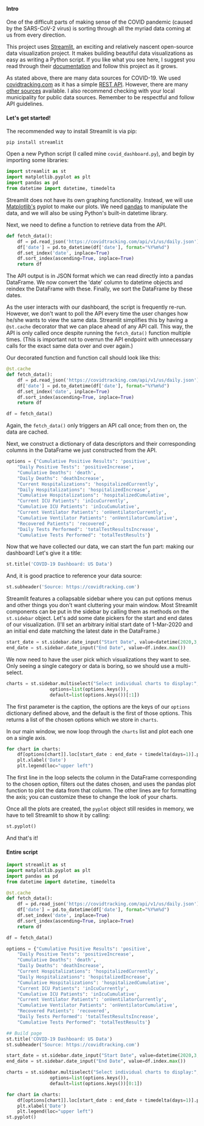#### Intro

One of the difficult parts of making sense of the COVID pandemic (caused by the SARS-CoV-2 virus) is sorting through all the myriad data coming at us from every direction.

This project uses [Streamlit](https://www.streamlit.io/), an exciting and relatively nascent open-source data visualization project. It makes building beautiful data visualizations as easy as writing a Python script. If you like what you see here, I suggest you read through their [documentation](https://docs.streamlit.io/en/stable/) and follow this project as it grows.

As stated above, there are many data sources for COVID-19. We used [covidtracking.com](https://covidtracking.com/) as it has a simple [REST API](https://covidtracking.com/data/api). However, there are many [other sources](https://data.world/resources/coronavirus/) available. I also recommend checking with your local municipality for public data sources. Remember to be respectful and follow API guidelines.

#### Let's get started!

The recommended way to install Streamlit is via pip:

```
pip install streamlit
```

Open a new Python script (I called mine `covid_dashboard.py`), and begin by importing some libraries:

```python
import streamlit as st
import matplotlib.pyplot as plt
import pandas as pd
from datetime import datetime, timedelta
```

Streamlit does not have its own graphing functionality. Instead, we will use [Matplotlib's](https://matplotlib.org/) pyplot to make our plots. We need [pandas](https://pandas.pydata.org/) to manipulate the data, and we will also be using Python's built-in datetime library.

Next, we need to define a function to retrieve data from the API.

```python
def fetch_data():
    df = pd.read_json('https://covidtracking.com/api/v1/us/daily.json')
    df['date'] = pd.to_datetime(df['date'], format="%Y%m%d")
    df.set_index('date', inplace=True)
    df.sort_index(ascending=True, inplace=True)
    return df
```

The API output is in JSON format which we can read directly into a pandas DataFrame. We now convert the 'date' column to datetime objects and reindex the DataFrame with these. Finally, we sort the DataFrame by these dates.

As the user interacts with our dashboard, the script is frequently re-run. However, we don't want to poll the API every time the user changes how he/she wants to view the same data. Streamlit simplifies this by having a `@st.cache` decorator that we can place ahead of any API call. This way, the API is only called once despite running the `fetch_data()` function multiple times. (This is important not to overrun the API endpoint with unnecessary calls for the exact same data over and over again.)

Our decorated function and function call should look like this:

```python
@st.cache
def fetch_data():
    df = pd.read_json('https://covidtracking.com/api/v1/us/daily.json')
    df['date'] = pd.to_datetime(df['date'], format="%Y%m%d")
    df.set_index('date', inplace=True)
    df.sort_index(ascending=True, inplace=True)
    return df

df = fetch_data()
```

Again, the `fetch_data()` only triggers an API call once; from then on, the data are cached.

Next, we construct a dictionary of data descriptors and their corresponding columns in the DataFrame we just constructed from the API.

```python
options = {"Cumulative Positive Results": 'positive',
    "Daily Positive Tests": 'positiveIncrease',
    "Cumulative Deaths": 'death',
    "Daily Deaths": 'deathIncrease',
    "Current Hospitalizations": 'hospitalizedCurrently',
    "Daily Hospitalizations": 'hospitalizedIncrease',
    "Cumulative Hospitalizations": 'hospitalizedCumulative',
    "Current ICU Patients": 'inIcuCurrently',
    "Cumulative ICU Patients": 'inIcuCumulative',
    "Current Ventilator Patients": 'onVentilatorCurrently',
    "Cumulative Ventilator Patients": 'onVentilatorCumulative',
    "Recovered Patients": 'recovered',
    "Daily Tests Performed": 'totalTestResultsIncrease',
    "Cumulative Tests Performed": 'totalTestResults'}
```

Now that we have collected our data, we can start the fun part: making our dashboard! Let's give it a title:

```python
st.title('COVID-19 Dashboard: US Data')
```

And, it is good practice to reference your data source:

```python
st.subheader('Source: https://covidtracking.com')
```

Streamlit features a collapsable sidebar where you can put options menus and other things you don't want cluttering your main window. Most Streamlit components can be put in the sidebar by calling them as methods on the `st.sidebar` object. Let's add some date pickers for the start and end dates of our visualization. (I'll set an arbitrary initial start date of 1-Mar-2020 and an initial end date matching the latest date in the DataFrame.)

```python
start_date = st.sidebar.date_input("Start Date", value=datetime(2020,3,1))
end_date = st.sidebar.date_input("End Date", value=df.index.max())
```

We now need to have the user pick which visualizations they want to see. Only seeing a single category or data is boring, so we should use a multi-select.

```python
charts = st.sidebar.multiselect("Select individual charts to display:",
                options=list(options.keys()),
                default=list(options.keys())[:1])
```

The first parameter is the caption, the options are the keys of our `options` dictionary defined above, and the default is the first of those options. This returns a list of the chosen options which we store in `charts`.

In our main window, we now loop through the `charts` list and plot each one on a single axis.

```python
for chart in charts:
    df[options[chart]].loc[start_date : end_date + timedelta(days=1)].plot(label=chart, figsize=(8,6))
    plt.xlabel('Date')
    plt.legend(loc="upper left")
```

The first line in the loop selects the column in the DataFrame corresponding to the chosen option, filters out the dates chosen, and uses the pandas plot function to plot the data from that column. The other lines are for formatting the axis; you can customize these to change the look of your charts.

Once all the plots are created, the `pyplot` object still resides in memory, we have to tell Streamlit to show it by calling:

```python
st.pyplot()
```

And that's it!

#### Entire script

```python
import streamlit as st
import matplotlib.pyplot as plt
import pandas as pd
from datetime import datetime, timedelta

@st.cache
def fetch_data():
    df = pd.read_json('https://covidtracking.com/api/v1/us/daily.json')
    df['date'] = pd.to_datetime(df['date'], format="%Y%m%d")
    df.set_index('date', inplace=True)
    df.sort_index(ascending=True, inplace=True)
    return df

df = fetch_data()

options = {"Cumulative Positive Results": 'positive',
    "Daily Positive Tests": 'positiveIncrease',
    "Cumulative Deaths": 'death',
    "Daily Deaths": 'deathIncrease',
    "Current Hospitalizations": 'hospitalizedCurrently',
    "Daily Hospitalizations": 'hospitalizedIncrease',
    "Cumulative Hospitalizations": 'hospitalizedCumulative',
    "Current ICU Patients": 'inIcuCurrently',
    "Cumulative ICU Patients": 'inIcuCumulative',
    "Current Ventilator Patients": 'onVentilatorCurrently',
    "Cumulative Ventilator Patients": 'onVentilatorCumulative',
    "Recovered Patients": 'recovered',
    "Daily Tests Performed": 'totalTestResultsIncrease',
    "Cumulative Tests Performed": 'totalTestResults'}

## Build page
st.title('COVID-19 Dashboard: US Data')
st.subheader('Source: https://covidtracking.com')

start_date = st.sidebar.date_input("Start Date", value=datetime(2020,3,1))
end_date = st.sidebar.date_input("End Date", value=df.index.max())

charts = st.sidebar.multiselect("Select individual charts to display:",
                options=list(options.keys()),
                default=list(options.keys())[0:1])

for chart in charts:
    df[options[chart]].loc[start_date : end_date + timedelta(days=1)].plot(label=chart, figsize=(8,6))
    plt.xlabel('Date')
    plt.legend(loc="upper left")
st.pyplot()
```
